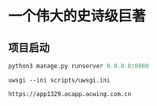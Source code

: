 # 一个伟大的史诗级巨著

## 项目启动

```python
python3 manage.py runserver 0.0.0.0:8000
```

```
uwsgi --ini scripts/uwsgi.ini
```

```
https://app1329.acapp.acwing.com.cn
```